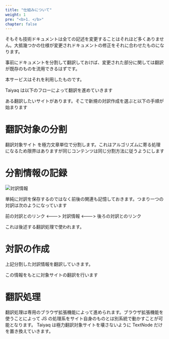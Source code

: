 ```yaml
---
title: "仕組みについて"
weight: 1
pre: "<b>1. </b>"
chapter: false
---
```


そもそも技術ドキュメントは全ての記述を変更することはそれほど多くありません。大抵幾つかの仕様が変更されドキュメントの修正をそれに合わせたものになります。

事前にドキュメントを分割して翻訳しておけば、変更された部分に関しては翻訳が既存のものを流用できるはずです。

本サービスはそれを利用したものです。

Taiyaq は以下のフローによって翻訳を進めていきます

ある翻訳したいサイトがあります。そこで新規の対訳作成を選ぶと以下の手順が始まります

# 翻訳対象の分割

翻訳対象サイト を極力文章単位で分割します。これはアルゴリズムに寄る処理になるため限界はありますが同じコンテンツは同じ分割方法に従うようにします

# 分割情報の記録

![対訳情報](/images/taiyaq_figure1)

<!-- 対訳の格納方法を見せる -->

単純に対訳を保存するのではなく前後の関連も記憶しておきます。つまり一つの対訳は次のようになっています

前の対訳とのリンク <---> 対訳情報 <---> 後ろの対訳とのリンク

これは後述する翻訳処理で使われます。

# 対訳の作成

上記分割した対訳情報を翻訳していきます。

この情報をもとに対象サイトの翻訳を行います

# 翻訳処理

翻訳処理は専用のブラウザ拡張機能によって進められます。ブラウザ拡張機能を使うことによって JS の処理系をサイト自身のものとは別系統で動かすことが可能となります。
Taiyaq は極力翻訳対象サイトを壊さないように TextNode だけを置き換えていきます。
